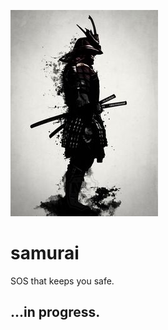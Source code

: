 ![Samurai](https://github.com/jvoltci/samurai/blob/master/images/samurai.jpg)
# samurai
SOS that keeps you safe.

## ...in progress.
